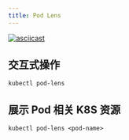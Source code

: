 ```yaml
---
title: Pod Lens
---
```


[![asciicast](https://asciinema.org/a/400180.svg)](https://asciinema.org/a/400180)

## 交互式操作

```shell
kubectl pod-lens
```

##  展示 Pod 相关 K8S 资源

```shell
kubectl pod-lens <pod-name>
```